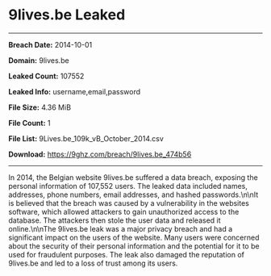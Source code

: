 # 9lives.be Leaked

------------
**Breach Date:** 2014-10-01

**Domain:** 9lives.be

**Leaked Count:** 107552

**Leaked Info:** username,email,password

**File Size:** 4.36 MiB

**File Count:** 1

**File List:** 9Lives.be_109k_vB_October_2014.csv

**Download:** https://9ghz.com/breach/9lives.be_474b56

------------
In 2014, the Belgian website 9lives.be suffered a data breach, exposing the personal information of 107,552 users. The leaked data included names, addresses, phone numbers, email addresses, and hashed passwords.\n\nIt is believed that the breach was caused by a vulnerability in the websites software, which allowed attackers to gain unauthorized access to the database. The attackers then stole the user data and released it online.\n\nThe 9lives.be leak was a major privacy breach and had a significant impact on the users of the website. Many users were concerned about the security of their personal information and the potential for it to be used for fraudulent purposes. The leak also damaged the reputation of 9lives.be and led to a loss of trust among its users.
